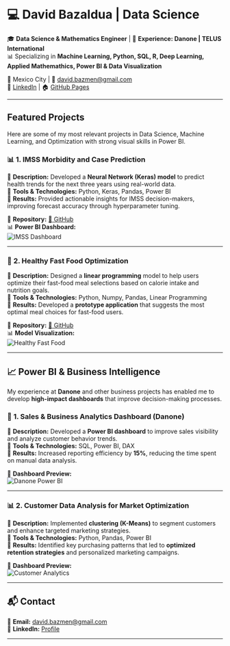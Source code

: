 # 💻 David Bazaldua | Data Science

🎓 **Data Science & Mathematics Engineer** | 🏢 **Experience: Danone | TELUS International**  
📊 Specializing in **Machine Learning, Python, SQL, R, Deep Learning, Applied Mathemathics, Power BI & Data Visualization**  

📍 Mexico City | 📧 [david.bazmen@gmail.com](mailto:david.bazmen@gmail.com)  
🔗 [LinkedIn](https://www.linkedin.com/in/david-bazald%C3%BAa-m%C3%A9ndez-972630277/) | 🏠 [GitHub Pages](https://tuusuario.github.io/)

---

## **Featured Projects**
Here are some of my most relevant projects in Data Science, Machine Learning, and Optimization with strong visual skills in Power BI.

### 📊 **1. IMSS Morbidity and Case Prediction**  
🔹 **Description:** Developed a **Neural Network (Keras) model** to predict health trends for the next three years using real-world data.  
🔹 **Tools & Technologies:** Python, Keras, Pandas, Power BI  
🔹 **Results:** Provided actionable insights for IMSS decision-makers, improving forecast accuracy through hyperparameter tuning.  

📌 **Repository:** [🔗 GitHub](https://github.com/david-bazalduaa/IMSS-predictive-cases)  
📊 **Power BI Dashboard:**  
![IMSS Dashboard](assets/images/imss-dashboard.png)  

---

### 🍔 **2. Healthy Fast Food Optimization**  
🔹 **Description:** Designed a **linear programming** model to help users optimize their fast-food meal selections based on calorie intake and nutrition goals.  
🔹 **Tools & Technologies:** Python, Numpy, Pandas, Linear Programming  
🔹 **Results:** Developed a **prototype application** that suggests the most optimal meal choices for fast-food users.  

📌 **Repository:** [🔗 GitHub](https://github.com/david-bazalduaa/Healthy-Fast-Food-App)   
📊 **Model Visualization:**  
![Healthy Fast Food](assets/images/fastfood-optimization.png)  

---

## 📈 **Power BI & Business Intelligence**
My experience at **Danone** and other business projects has enabled me to develop **high-impact dashboards** that improve decision-making processes.

### 🏢 **1. Sales & Business Analytics Dashboard (Danone)**
🔹 **Description:** Developed a **Power BI dashboard** to improve sales visibility and analyze customer behavior trends.  
🔹 **Tools & Technologies:** SQL, Power BI, DAX  
🔹 **Results:** Increased reporting efficiency by **15%**, reducing the time spent on manual data analysis.  

📌 **Dashboard Preview:**  
![Danone Power BI](assets/images/danone-dashboard.png)  

---

### 📊 **2. Customer Data Analysis for Market Optimization**
🔹 **Description:** Implemented **clustering (K-Means)** to segment customers and enhance targeted marketing strategies.  
🔹 **Tools & Technologies:** Python, Pandas, Power BI  
🔹 **Results:** Identified key purchasing patterns that led to **optimized retention strategies** and personalized marketing campaigns.  

📌 **Dashboard Preview:**  
![Customer Analytics](assets/images/customer-analytics.png)  

---

## 📬 **Contact**
📧 **Email:** [david.bazmen@gmail.com](mailto:david.bazmen@gmail.com)  
🔗 **LinkedIn:** [Profile](https://www.linkedin.com/in/david-bazald%C3%BAa-m%C3%A9ndez-972630277/)  

---

